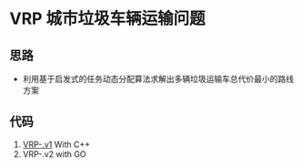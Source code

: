 # VRP 城市垃圾车辆运输问题
## 思路
+ 利用基于启发式的任务动态分配算法求解出多辆垃圾运输车总代价最小的路线方案
## 代码
1. [VRP-.v1](https://github.com/Wan58169/VRP-.v1.git) With C++
2. VRP-.v2 with GO
